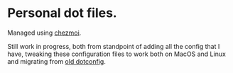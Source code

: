 # Personal dot files.

Managed using [chezmoi](https://github.com/twpayne/chezmoi).

Still work in progress, both from standpoint of adding all the config
that I have, tweaking these configuration files to work both on MacOS and
Linux and migrating from [old dotconfig](https://github.com/delicb/dotfiles-old).
